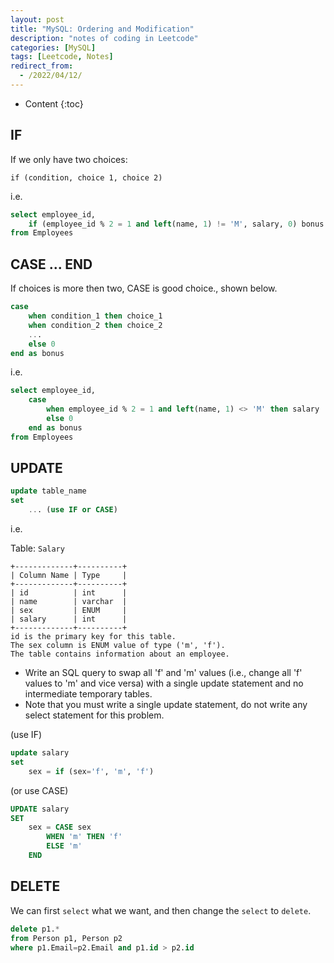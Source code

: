 ```yaml
---
layout: post
title: "MySQL: Ordering and Modification"
description: "notes of coding in Leetcode"
categories: [MySQL]
tags: [Leetcode, Notes]
redirect_from:
  - /2022/04/12/
---
```


- Content
{:toc}

## IF

If we only have two choices:

`if (condition, choice 1, choice 2)`

i.e.

```sql
select employee_id, 
    if (employee_id % 2 = 1 and left(name, 1) != 'M', salary, 0) bonus
from Employees
```

## CASE ... END

If choices is more then two, CASE is good choice., shown below.

```sql
case
    when condition_1 then choice_1
    when condition_2 then choice_2
    ...
    else 0
end as bonus
```

i.e.

```sql
select employee_id,
    case
        when employee_id % 2 = 1 and left(name, 1) <> 'M' then salary
        else 0
    end as bonus
from Employees
```

## UPDATE

```sql
update table_name
set
    ... (use IF or CASE)
```

i.e.

Table: `Salary`

    +-------------+----------+
    | Column Name | Type     |
    +-------------+----------+
    | id          | int      |
    | name        | varchar  |
    | sex         | ENUM     |
    | salary      | int      |
    +-------------+----------+
    id is the primary key for this table.
    The sex column is ENUM value of type ('m', 'f').
    The table contains information about an employee.

- Write an SQL query to swap all 'f' and 'm' values (i.e., change all 'f' values to 'm' and vice versa) with a single update statement and no intermediate temporary tables.
- Note that you must write a single update statement, do not write any select statement for this problem.

(use IF)

```sql
update salary
set
    sex = if (sex='f', 'm', 'f')
```

(or use CASE)

```sql
UPDATE salary
SET
    sex = CASE sex
        WHEN 'm' THEN 'f'
        ELSE 'm'
    END
```

## DELETE

We can first `select` what we want, and then change the `select` to `delete`.

```sql
delete p1.*
from Person p1, Person p2
where p1.Email=p2.Email and p1.id > p2.id
```
